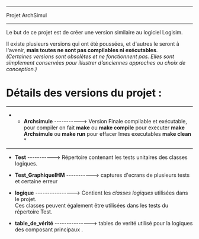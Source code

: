 *****************************************************************************************************************
Projet ArchSimul
*****************************************************************************************************************

Le but de ce projet est de créer une version similaire au logiciel Logisim.

Il existe plusieurs versions qui ont été poussées, et d'autres le seront à l'avenir, **mais toutes ne sont pas compilables ni exécutables**.  
*(Certaines versions sont obsolètes et ne fonctionnent pas. Elles sont simplement conservées pour illustrer d’anciennes approches ou choix de conception.)*

# Détails des versions du projet :
*****************************************************************************************************************************************************************************************************************************
* + **Archsimule** -----------> Version Finale compilable et exécutable, pour compiler on fait **make** ou **make compile**  pour executer **make Archsimule** ou **make run** pour effacer lmes executables **make clean** *
*****************************************************************************************************************************************************************************************************************************

+ **Test** -----------> Répertoire contenant les tests unitaires des classes logiques.

+ **Test_GraphiqueIHM** -----------> captures d'ecrans de plusieurs tests et certaine erreur 

+ **logique** ----------------> Contient les *classes logiques* utilisées dans le projet.  
  Ces classes peuvent également être utilisées dans les tests du répertoire Test.

+ **table_de_vérité** ---------------> tables de verité utilisé pour la logiques des composant principaux .
